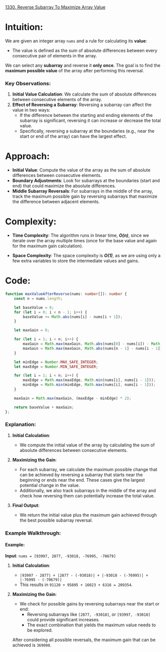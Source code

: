 [1330. Reverse Subarray To Maximize Array Value](https://leetcode.com/problems/reverse-subarray-to-maximize-array-value/)

# Intuition:

We are given an integer array `nums` and a rule for calculating its **value**:

- The value is defined as the sum of absolute differences between every consecutive pair of elements in the array.

We can select any **subarray** and reverse it **only once**. The goal is to find the **maximum possible value** of the array after performing this reversal.

### Key Observations:
1. **Initial Value Calculation**: We calculate the sum of absolute differences between consecutive elements of the array.
2. **Effect of Reversing a Subarray**: Reversing a subarray can affect the value in two ways:
    - If the difference between the starting and ending elements of the subarray is significant, reversing it can increase or decrease the total value.
    - Specifically, reversing a subarray at the boundaries (e.g., near the start or end of the array) can have the largest effect.

# Approach:

- **Initial Value**: Compute the value of the array as the sum of absolute differences between consecutive elements.
- **Boundary Adjustments**: Look for subarrays at the boundaries (start and end) that could maximize the absolute differences.
- **Middle Subarray Reversals**: For subarrays in the middle of the array, track the maximum possible gain by reversing subarrays that maximize the difference between adjacent elements.


# Complexity:
- **Time Complexity**: The algorithm runs in linear time, ***O(n)***, since we iterate over the array multiple times (once for the base value and again for the maximum gain calculation).
    
- **Space Complexity**: The space complexity is ***O(1)***, as we are using only a few extra variables to store the intermediate values and gains.

# Code:

```typescript
function maxValueAfterReverse(nums: number[]): number {
    const n = nums.length;

    let baseValue = 0;
    for (let i = 0; i < n - 1; i++) {
        baseValue += Math.abs(nums[i] - nums[i + 1]);
    }

    let maxGain = 0;

    for (let i = 1; i < n; i++) {
        maxGain = Math.max(maxGain, Math.abs(nums[0] - nums[i]) - Math.abs(nums[i - 1] - nums[i]));
        maxGain = Math.max(maxGain, Math.abs(nums[n - 1] - nums[i - 1]) - Math.abs(nums[i - 1] - nums[i]));
    }

    let minEdge = Number.MAX_SAFE_INTEGER;
    let maxEdge = Number.MIN_SAFE_INTEGER;

    for (let i = 1; i < n; i++) {
        maxEdge = Math.max(maxEdge, Math.min(nums[i], nums[i - 1]));
        minEdge = Math.min(minEdge, Math.max(nums[i], nums[i - 1]));
    }

    maxGain = Math.max(maxGain, (maxEdge - minEdge) * 2);

    return baseValue + maxGain;
};

```

### Explanation:

1. **Initial Calculation**:
    
    - We compute the initial value of the array by calculating the sum of absolute differences between consecutive elements.
2. **Maximizing the Gain**:
    
    - For each subarray, we calculate the maximum possible change that can be achieved by reversing a subarray that starts near the beginning or ends near the end. These cases give the largest potential change in the value.
    - Additionally, we also track subarrays in the middle of the array and check how reversing them can potentially increase the total value.
3. **Final Output**:
    
    - We return the initial value plus the maximum gain achieved through the best possible subarray reversal.

### Example Walkthrough:
#### Example:

**Input**: `nums = [93997, 2877, -93018, -76995, -70679]`

1. **Initial Calculation**:
    - `|93997 - 2877| + |2877 - (-93018)| + |-93018 - (-76995)| + |-76995 - (-70679)|`
    - This results in `91120 + 95895 + 16023 + 6316 = 209354`.
2. **Maximizing the Gain**:
    
    - We check for possible gains by reversing subarrays near the start or end:
        - Reversing subarrays like `[2877, -93018]`, or `[93997, -93018]` could provide significant increases.
        - The exact combination that yields the maximum value needs to be explored.
    
    After considering all possible reversals, the maximum gain that can be achieved is `369098`.